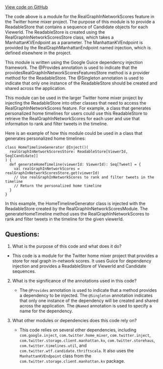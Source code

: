 [View code on GitHub](https://github.com/misbahsy/the-algorithm/home-mixer/server/src/main/scala/com/twitter/home_mixer/module/RealGraphInNetworkScoresModule.scala)

The code above is a module for the RealGraphInNetworkScores feature in the Twitter home mixer project. The purpose of this module is to provide a ReadableStore that contains a sequence of Candidate objects for each ViewerId. The ReadableStore is created using the RealGraphInNetworkScoresStore class, which takes a ManhattanKVEndpoint as a parameter. The ManhattanKVEndpoint is provided by the RealGraphManhattanEndpoint named injection, which is defined elsewhere in the project.

This module is written using the Google Guice dependency injection framework. The @Provides annotation is used to indicate that the providesRealGraphInNetworkScoresFeaturesStore method is a provider method for the ReadableStore. The @Singleton annotation is used to indicate that only one instance of the ReadableStore should be created and shared across the application.

This module can be used in the larger Twitter home mixer project by injecting the ReadableStore into other classes that need to access the RealGraphInNetworkScores feature. For example, a class that generates personalized home timelines for users could use this ReadableStore to retrieve the RealGraphInNetworkScores for each user and use that information to rank and filter tweets in the timeline.

Here is an example of how this module could be used in a class that generates personalized home timelines:

```
class HomeTimelineGenerator @Inject()(
  realGraphInNetworkScoresStore: ReadableStore[ViewerId, Seq[Candidate]]
) {
  def generateHomeTimeline(viewerId: ViewerId): Seq[Tweet] = {
    val realGraphInNetworkScores = realGraphInNetworkScoresStore.get(viewerId)
    // Use realGraphInNetworkScores to rank and filter tweets in the timeline
    // Return the personalized home timeline
  }
}
```

In this example, the HomeTimelineGenerator class is injected with the ReadableStore created by the RealGraphInNetworkScoresModule. The generateHomeTimeline method uses the RealGraphInNetworkScores to rank and filter tweets in the timeline for the given viewerId.
## Questions: 
 1. What is the purpose of this code and what does it do?
   - This code is a module for the Twitter home mixer project that provides a store for real graph in-network scores. It uses Guice for dependency injection and provides a ReadableStore of ViewerId and Candidate sequences.

2. What is the significance of the annotations used in this code?
   - The `@Provides` annotation is used to indicate that a method provides a dependency to be injected. The `@Singleton` annotation indicates that only one instance of the dependency will be created and shared across the application. The `@Named` annotation is used to specify a name for the dependency.

3. What other modules or dependencies does this code rely on?
   - This code relies on several other dependencies, including `com.google.inject`, `com.twitter.home_mixer`, `com.twitter.inject`, `com.twitter.storage.client.manhattan.kv`, `com.twitter.storehaus`, `com.twitter.timelines.util`, and `com.twitter.wtf.candidate.thriftscala`. It also uses the `ManhattanKVEndpoint` class from the `com.twitter.storage.client.manhattan.kv` package.